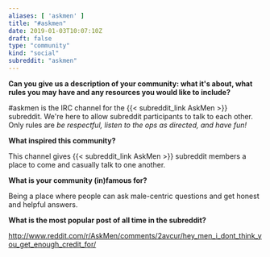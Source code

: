 ```yaml
---
aliases: [ 'askmen' ]
title: "#askmen"
date: 2019-01-03T10:07:10Z
draft: false
type: "community"
kind: "social"
subreddit: "askmen"
---
```


**Can you give us a description of your community: what it's about, what rules you may have and any resources you would like to include?**

#askmen is the IRC channel for the {{< subreddit_link AskMen >}} subreddit.  We're here to allow subreddit participants to talk to each other.  Only rules are *be respectful, listen to the ops as directed, and have fun!*

**What inspired this community?**

This channel gives {{< subreddit_link AskMen >}} subreddit members a place to come and casually talk to one another.

**What is your community (in)famous for?**

Being a place where people can ask male-centric questions and get honest and helpful answers.

**What is the most popular post of all time in the subreddit?**

http://www.reddit.com/r/AskMen/comments/2avcur/hey_men_i_dont_think_you_get_enough_credit_for/
